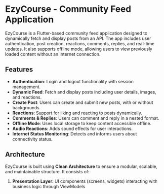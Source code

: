 # EzyCourse - Community Feed Application

EzyCourse is a Flutter-based community feed application designed to dynamically fetch and display posts from an API. The app includes user authentication, post creation, reactions, comments, replies, and real-time updates. It also supports offline mode, allowing users to view previously loaded content without an internet connection.

## Features
- **Authentication**: Login and logout functionality with session management.
- **Dynamic Feed**: Fetch and display posts including user details, images, and reactions.
- **Create Post**: Users can create and submit new posts, with or without backgrounds.
- **Reactions**: Support for liking and reacting to posts dynamically.
- **Comments & Replies**: Users can comment and reply in a nested format.
- **Offline Mode**: Uses local storage to keep content accessible offline.
- **Audio Reactions**: Adds sound effects for user interactions.
- **Internet Status Monitoring**: Detects and informs users about connectivity status.

## Architecture
EzyCourse is built using **Clean Architecture** to ensure a modular, scalable, and maintainable structure. It consists of:
1. **Presentation Layer**: UI components (screens, widgets) interacting with business logic through ViewModels
